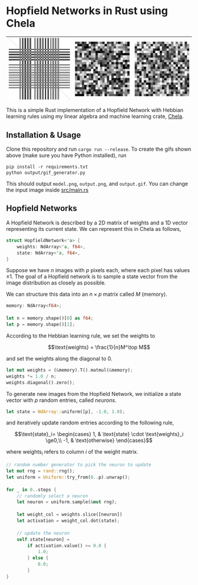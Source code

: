 # Hopfield Networks in Rust using Chela

| ![](model.png) | ![](output/burger.gif) | ![](output/popcorn.gif) |
|----------------|------------------------|------------------------|

This is a simple Rust implementation of a Hopfield Network with Hebbian learning rules using my linear algebra and machine learning crate, [Chela](https://github.com/BhavyeMathur/chela).

## Installation & Usage

Clone this repository and run ``cargo run --release``. To create the gifs shown above (make sure you have Python installed), run

```
pip install -r requirements.txt
python output/gif_generator.py
```

This should output `model.png`, `output.png`, and `output.gif`. You can change the input image inside [src/main.rs](src/main.rs)


## Hopfield Networks

A Hopfield Network is described by a 2D matrix of weights and a 1D vector representing its current state. We can represent this in Chela as follows,

```rust
struct HopfieldNetwork<'a> {
    weights: NdArray<'a, f64>,
    state: NdArray<'a, f64>,
}
```

Suppose we have $n$ images with $p$ pixels each, where each pixel has values $\pm1$. The goal of a Hopfield network is to sample a state vector from the image distribution as closely as possible.

We can structure this data into an $n\times p$ matrix called $M$ (memory). 

```rust
memory: NdArray<f64>;

let n = memory.shape()[0] as f64;
let p = memory.shape()[1];
```

According to the Hebbian learning rule, we set the weights to

$$\text{weights} = \frac{1}{n}M^\top M$$

and set the weights along the diagonal to 0.

```rust
let mut weights = (&memory).T().matmul(&memory);
weights *= 1.0 / n;
weights.diagonal().zero();
```

To generate new images from the Hopfield Network, we initialize a state vector with $p$ random entries, called *neurons*.

```rust
let state = NdArray::uniform([p], -1.0, 1.0);
```

and iteratively update random entries according to the following rule,

$$\text{state}_i= \begin{cases}
1, &          \text{state} \cdot \text{weights}_i \ge0,\\
-1, &         \text{otherwise}
\end{cases}$$

where $\text{weights}_i$ refers to column $i$ of the weight matrix.

```rust
// random number generator to pick the neuron to update
let mut rng = rand::rng();
let uniform = Uniform::try_from(0..p).unwrap();

for _ in 0..steps {
    // randomly select a neuron
    let neuron = uniform.sample(&mut rng);
    
    let weight_col = weights.slice([neuron])
    let activation = weight_col.dot(state);
    
    // update the neuron
    self.state[neuron] =
        if activation.value() >= 0.0 {
            1.0;
        } else {
            0.0;
        }
}
```
